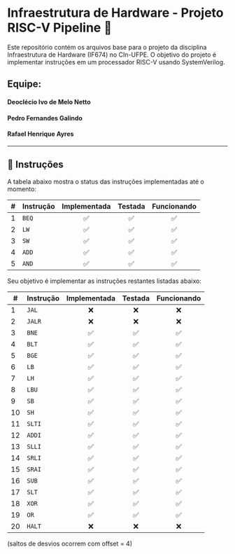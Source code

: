 # Infraestrutura de Hardware - Projeto RISC-V Pipeline 🚀

Este repositório contém os arquivos base para o projeto da disciplina Infraestrutura de Hardware (IF674) no CIn-UFPE. O objetivo do projeto é implementar instruções em um processador RISC-V usando SystemVerilog.

## Equipe:

#### Deoclécio Ivo de Melo Netto
#### Pedro Fernandes Galindo
#### Rafael Henrique Ayres

---

## 📝 Instruções

A tabela abaixo mostra o status das instruções implementadas até o momento:

| # | Instrução | Implementada | Testada | Funcionando |
|---|-----------|:-----------:|:-------:|:-----------:|
| 1 | `BEQ`     |     ✅     |   ✅   |     ✅     |
| 2 | `LW`      |     ✅     |   ✅   |     ✅     |
| 3 | `SW`      |     ✅     |   ✅   |     ✅     |
| 4 | `ADD`     |     ✅     |   ✅   |     ✅     |
| 5 | `AND`     |     ✅     |   ✅   |     ✅     |

Seu objetivo é implementar as instruções restantes listadas abaixo:

| #  | Instrução | Implementada | Testada | Funcionando |                                                  
| -- | --------- | :----------: | :-----: | :---------: | 
| 1  | `JAL`     |       ❌      |    ❌    |      ❌      
| 2  | `JALR`    |       ❌      |    ❌    |      ❌     
| 3  | `BNE`     |       ✅      |    ✅    |      ✅      
| 4  | `BLT`     |       ✅      |    ✅    |      ✅     
| 5  | `BGE`     |       ✅      |    ✅    |      ✅   
| 6  | `LB`      |       ✅      |    ✅    |      ✅      
| 7  | `LH`      |       ✅      |    ✅    |      ✅      
| 8  | `LBU`     |       ✅      |    ✅    |      ✅      
| 9  | `SB`      |       ✅      |    ✅    |      ✅      
| 10 | `SH`      |       ✅      |    ✅    |      ✅      
| 11 | `SLTI`    |       ✅      |    ✅    |      ✅      
| 12 | `ADDI`    |       ✅      |    ✅    |      ✅      
| 13 | `SLLI`    |       ✅      |    ✅    |      ✅      
| 14 | `SRLI`    |       ✅      |    ✅    |      ✅      
| 15 | `SRAI`    |       ✅      |    ✅    |      ✅      
| 16 | `SUB`     |       ✅      |    ✅    |      ✅      
| 17 | `SLT`     |       ✅      |    ✅    |      ✅     
| 18 | `XOR`     |       ✅      |    ✅    |      ✅      
| 19 | `OR`      |       ✅      |    ✅    |      ✅     
| 20 | `HALT`    |       ❌      |    ❌    |      ❌      


(saltos de desvios ocorrem com offset = 4)
